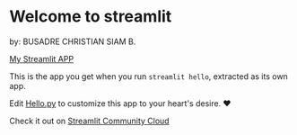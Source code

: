 # Welcome to streamlit

by: BUSADRE CHRISTIAN SIAM B.

[My Streamlit APP](https://new-repository-czmlosou21l.streamlit.app/)

This is the app you get when you run `streamlit hello`, extracted as its own app.

Edit [Hello.py](./Hello.py) to customize this app to your heart's desire. ❤️

Check it out on [Streamlit Community Cloud](https://st-hello-app.streamlit.app/)

